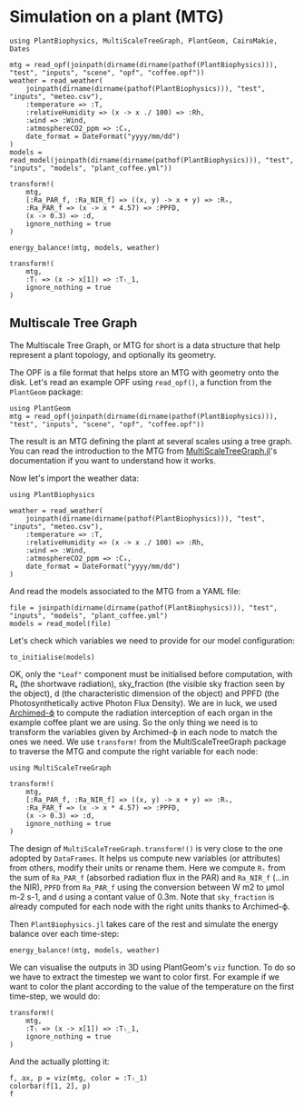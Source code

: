 # Simulation on a plant (MTG)

```@setup usepkg
using PlantBiophysics, MultiScaleTreeGraph, PlantGeom, CairoMakie, Dates

mtg = read_opf(joinpath(dirname(dirname(pathof(PlantBiophysics))), "test", "inputs", "scene", "opf", "coffee.opf"))
weather = read_weather(
    joinpath(dirname(dirname(pathof(PlantBiophysics))), "test", "inputs", "meteo.csv"),
    :temperature => :T,
    :relativeHumidity => (x -> x ./ 100) => :Rh,
    :wind => :Wind,
    :atmosphereCO2_ppm => :Cₐ,
    date_format = DateFormat("yyyy/mm/dd")
)
models = read_model(joinpath(dirname(dirname(pathof(PlantBiophysics))), "test", "inputs", "models", "plant_coffee.yml"))

transform!(
    mtg,
    [:Ra_PAR_f, :Ra_NIR_f] => ((x, y) -> x + y) => :Rₛ,
    :Ra_PAR_f => (x -> x * 4.57) => :PPFD,
    (x -> 0.3) => :d,
    ignore_nothing = true
)

energy_balance!(mtg, models, weather)

transform!(
    mtg,
    :Tₗ => (x -> x[1]) => :Tₗ_1,
    ignore_nothing = true
)
```

## Multiscale Tree Graph

The Multiscale Tree Graph, or MTG for short is a data structure that help represent a plant topology, and optionally its geometry.

The OPF is a file format that helps store an MTG with geometry onto the disk. Let's read an example OPF using `read_opf()`, a function from the `PlantGeom` package:

```@example usepkg
using PlantGeom
mtg = read_opf(joinpath(dirname(dirname(pathof(PlantBiophysics))), "test", "inputs", "scene", "opf", "coffee.opf"))
```

The result is an MTG defining the plant at several scales using a tree graph. You can read the introduction to the MTG from [MultiScaleTreeGraph.jl](https://vezy.github.io/MultiScaleTreeGraph.jl/stable/the_mtg/mtg_concept/)'s documentation if you want to understand how it works.

Now let's import the weather data:

```@example usepkg
using PlantBiophysics

weather = read_weather(
    joinpath(dirname(dirname(pathof(PlantBiophysics))), "test", "inputs", "meteo.csv"),
    :temperature => :T,
    :relativeHumidity => (x -> x ./ 100) => :Rh,
    :wind => :Wind,
    :atmosphereCO2_ppm => :Cₐ,
    date_format = DateFormat("yyyy/mm/dd")
)
```

And read the models associated to the MTG from a YAML file:

```@example usepkg
file = joinpath(dirname(dirname(pathof(PlantBiophysics))), "test", "inputs", "models", "plant_coffee.yml")
models = read_model(file)
```

Let's check which variables we need to provide for our model configuration:

```@example usepkg
to_initialise(models)
```

OK, only the `"Leaf"` component must be initialised before computation, with Rₛ (the shortwave radiation), sky_fraction (the visible sky fraction seen by the object), d (the characteristic dimension of the object) and PPFD (the Photosynthetically active Photon Flux Density). We are in luck, we used [Archimed-ϕ](https://archimed-platform.github.io/archimed-phys-user-doc/) to compute the radiation interception of each organ in the example coffee plant we are using. So the only thing we need is to transform the variables given by Archimed-ϕ in each node to match the ones we need. We use `transform!` from the MultiScaleTreeGraph package to traverse the MTG and compute the right variable for each node:

```@example usepkg
using MultiScaleTreeGraph

transform!(
    mtg,
    [:Ra_PAR_f, :Ra_NIR_f] => ((x, y) -> x + y) => :Rₛ,
    :Ra_PAR_f => (x -> x * 4.57) => :PPFD,
    (x -> 0.3) => :d,
    ignore_nothing = true
)
```

The design of `MultiScaleTreeGraph.transform!()` is very close to the one adopted by `DataFrames`. It helps us compute new variables (or attributes) from others, modify their units or rename them. Here we compute `Rₛ` from the sum of `Ra_PAR_f` (absorbed radiation flux in the PAR) and `Ra_NIR_f` (...in the NIR), `PPFD` from `Ra_PAR_f` using the conversion between W m2 to μmol m-2 s-1, and `d` using a contant value of 0.3m. Note that `sky_fraction` is already computed for each node with the right units thanks to Archimed-ϕ.

Then `PlantBiophysics.jl` takes care of the rest and simulate the energy balance over each time-step:

```@example usepkg
energy_balance!(mtg, models, weather)
```

We can visualise the outputs in 3D using PlantGeom's `viz` function. To do so we have to extract the timestep we want to color first. For example if we want to color the plant according to the value of the temperature on the first time-step, we would do:

```@example usepkg
transform!(
    mtg,
    :Tₗ => (x -> x[1]) => :Tₗ_1,
    ignore_nothing = true
)
```

And the actually plotting it:

```@example usepkg
f, ax, p = viz(mtg, color = :Tₗ_1)
colorbar(f[1, 2], p)
f
```
